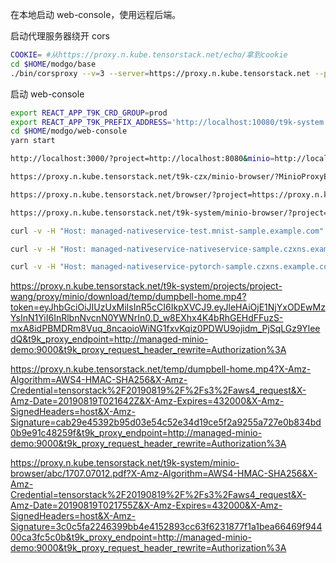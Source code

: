 在本地启动 web-console，使用远程后端。

启动代理服务器绕开 cors

```bash
COOKIE= #从https://proxy.n.kube.tensorstack.net/echo/拿到cookie
cd $HOME/modgo/base
./bin/corsproxy --v=3 --server=https://proxy.n.kube.tensorstack.net --port=10080 --cookie="$COOKIE"
```

启动 web-console

```bash
export REACT_APP_T9K_CRD_GROUP=prod
export REACT_APP_T9K_PREFIX_ADDRESS='http://localhost:10080/t9k-system'
cd $HOME/modgo/web-console
yarn start
```

```bash
http://localhost:3000/?project=http://localhost:8080&minio=http://localhost:9000
```

```bash
https://proxy.n.kube.tensorstack.net/t9k-czx/minio-browser/?MinioProxyEndpoint=https://proxy.n.kube.tensorstack.net/t9k-czx/projects/czxs/proxy&MinioServerEndpoint=http://managed-minio-sample:9000
```

```bash
https://proxy.n.kube.tensorstack.net/browser/?project=https://proxy.n.kube.tensorstack.net/browserproxy&minio=http://minio:9000
```

```bash
https://proxy.n.kube.tensorstack.net/t9k-system/minio-browser/?project=project-wang&minio=demo
```

```bash
curl -v -H "Host: managed-nativeservice-test.mnist-sample.example.com" http://n04:31380/v1/models/test:predict -d $INPUT_PATH
```

```bash
curl -v -H "Host: managed-nativeservice-nativeservice-sample.czxns.example.com" http://n04:31380/v1/models/nativeservice-sample
```

```bash
curl -v -H "Host: managed-nativeservice-pytorch-sample.czxns.example.com" http://n04:31380/v1/models/pytorch-sample
```

https://proxy.n.kube.tensorstack.net/t9k-system/projects/project-wang/proxy/minio/download/temp/dumpbell-home.mp4?token=eyJhbGciOiJIUzUxMiIsInR5cCI6IkpXVCJ9.eyJleHAiOjE1NjYxODEwMzYsInN1YiI6InRlbnNvcnN0YWNrIn0.D_w8EXhx4K4bRhGEHdFFuzS-mxA8idPBMDRm8Vuq_8ncaoioWiNG1fxvKqiz0PDWU9ojidm_PjSqLGz9YleedQ&t9k_proxy_endpoint=http://managed-minio-demo:9000&t9k_proxy_request_header_rewrite=Authorization%3A

https://proxy.n.kube.tensorstack.net/temp/dumpbell-home.mp4?X-Amz-Algorithm=AWS4-HMAC-SHA256&X-Amz-Credential=tensorstack%2F20190819%2F%2Fs3%2Faws4_request&X-Amz-Date=20190819T021642Z&X-Amz-Expires=432000&X-Amz-SignedHeaders=host&X-Amz-Signature=cab29e45392b95d03e54c52e34d19ce5f2a9255a727e0b834bd0b9e91c48259f&t9k_proxy_endpoint=http://managed-minio-demo:9000&t9k_proxy_request_header_rewrite=Authorization%3A

https://proxy.n.kube.tensorstack.net/t9k-system/minio-browser/abc/1707.07012.pdf?X-Amz-Algorithm=AWS4-HMAC-SHA256&X-Amz-Credential=tensorstack%2F20190819%2F%2Fs3%2Faws4_request&X-Amz-Date=20190819T021755Z&X-Amz-Expires=432000&X-Amz-SignedHeaders=host&X-Amz-Signature=3c0c5fa2246399bb4e4152893cc63f6231877f1a1bea66469f94400ca3fc5c0b&t9k_proxy_endpoint=http://managed-minio-demo:9000&t9k_proxy_request_header_rewrite=Authorization%3A
